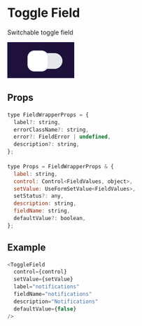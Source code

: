 # Toggle Field

Switchable toggle field

![](./readmeIMG/2023-02-17-16-49-51.png)

## Props

```js
type FieldWrapperProps = {
  label?: string,
  errorClassName?: string,
  error?: FieldError | undefined,
  description?: string,
};

type Props = FieldWrapperProps & {
  label: string,
  control: Control<FieldValues, object>,
  setValue: UseFormSetValue<FieldValues>,
  setStatus?: any,
  description: string,
  fieldName: string,
  defaultValue?: boolean,
};
```

## Example

```js
<ToggleField
  control={control}
  setValue={setValue}
  label="notifications"
  fieldName="notifications"
  description="Notifications"
  defaultValue={false}
/>
```
